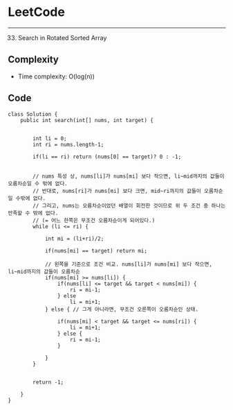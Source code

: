 [//]: # (# Intuition)
<!-- Describe your first thoughts on how to solve this problem. -->


# LeetCode
___
33. Search in Rotated Sorted Array

[//]: # (## Approach)

[//]: # (<!-- Describe your approach to solving the problem. -->)


## Complexity

- Time complexity: O(log(n))

[//]: # (<!-- Add your time complexity here, e.g. $$O&#40;n&#41;$$ -->)

[//]: # ()
[//]: # ([//]: # &#40;- Space complexity:&#41;)
[//]: # (<!-- Add your space complexity here, e.g. $$O&#40;n&#41;$$ -->)

## Code
```
class Solution {
    public int search(int[] nums, int target) {
        
        
        int li = 0;
        int ri = nums.length-1;

        if(li == ri) return (nums[0] == target)? 0 : -1;


        // nums 특성 상, nums[li]가 nums[mi] 보다 작으면, li~mid까지의 값들이 오름차순일 수 밖에 없다.
        // 반대로, nums[ri]가 nums[mi] 보다 크면, mid~ri까지의 값들이 오름차순일 수밖에 없다.
        // 그리고, nums는 오름차순이었던 배열이 회전한 것이므로 위 두 조건 중 하나는 만족할 수 밖에 없다.
        // (= 어느 한쪽은 무조건 오름차순이게 되어있다.)
        while (li <= ri) {

            int mi = (li+ri)/2;
            
            if(nums[mi] == target) return mi;

            // 왼쪽을 기준으로 조건 비교. nums[li]가 nums[mi] 보다 작으면, li~mid까지의 값들이 오름차순
            if(nums[mi] >= nums[li]) {
                if(nums[li] <= target && target < nums[mi]) {
                    ri = mi-1;
                } else 
                    li = mi+1;
            } else { // 그게 아니라면, 무조건 오른쪽이 오름차순인 상태.
            
                if(nums[mi] < target && target <= nums[ri]) {
                    li = mi+1;
                } else {
                    ri = mi-1;
                }

            }
        }


        return -1;

    }
}
```